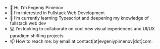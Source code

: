 - 👋 Hi, I’m Evgeniy Pimenov
- 👀 I’m interested in Fullstack Web Development
- 🌱 I’m currently learning Typescript and deepening my knowledge of fullstack web dev
- 💻 I’m looking to collaborate on cool new visual experiences and UI/UX paradigm shifting projects
- 📫 How to reach me: by email at contact[at]evgeniypimenov[dot]com.

<!---
evgeniyp92/evgeniyp92 is a ✨ special ✨ repository because its `README.md` (this file) appears on your GitHub profile.
You can click the Preview link to take a look at your changes.
--->
